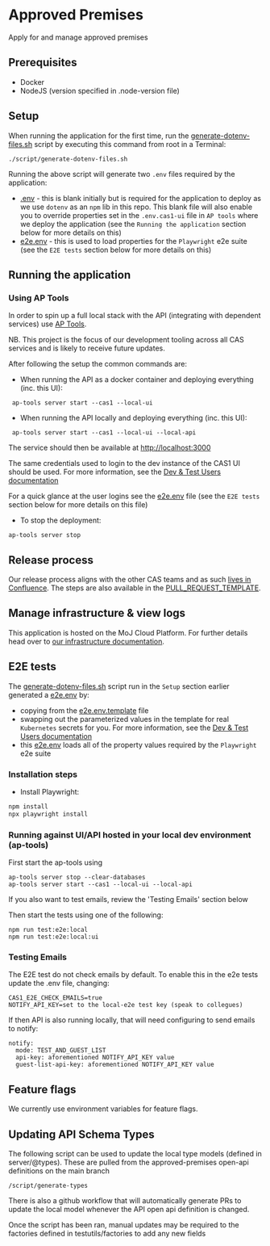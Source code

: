 # Approved Premises

Apply for and manage approved premises

## Prerequisites

- Docker
- NodeJS (version specified in .node-version file)

## Setup

When running the application for the first time, run the [generate-dotenv-files.sh](script/generate-dotenv-files.sh)
script by executing this command from root in a Terminal:

```
./script/generate-dotenv-files.sh
```

Running the above script will generate two `.env` files required by the application:

* [.env](.env) - this is blank initially but is required for the application to deploy as we use `dotenv` as an `npm`
  lib in this repo. This blank file will also enable you to override properties set in the `.env.cas1-ui` file in
  `AP tools` where we deploy the application (see the `Running the application` section below for more details on this)
* [e2e.env](e2e.env) - this is used to load properties for the `Playwright` e2e suite (see the `E2E tests` section below
  for more details on this)

## Running the application

### Using AP Tools

In order to spin up a full local stack with the API (integrating with dependent services)
use [AP Tools](https://github.com/ministryofjustice/hmpps-approved-premises-tools).

NB. This project is the focus of our development tooling across all CAS services and is likely to receive future
updates.

After following the setup the common commands are:

* When running the API as a docker container and deploying everything (inc. this UI):

```
 ap-tools server start --cas1 --local-ui
```

* When running the API locally and deploying everything (inc. this UI):

```
 ap-tools server start --cas1 --local-ui --local-api
```

The service should then be available at <http://localhost:3000>

The same credentials used to login to the dev instance of the CAS1 UI should be used. For more information, see
the [Dev & Test Users documentation](https://dsdmoj.atlassian.net/wiki/spaces/AP/pages/5624791477/Dev+Test+Users)

For a quick glance at the user logins see the [e2e.env](e2e.env) file (see the `E2E tests` section below for more
details on this file)

* To stop the deployment:

```
ap-tools server stop
```

## Release process

Our release process aligns with the other CAS teams and as such [lives in
Confluence](https://dsdmoj.atlassian.net/wiki/spaces/AP/pages/4247847062/Release+process).
The steps are also available in the
[PULL_REQUEST_TEMPLATE](/.github/PULL_REQUEST_TEMPLATE.md#release-checklist).

## Manage infrastructure & view logs

This application is hosted on the MoJ Cloud Platform. For further details
head over to [our infrastructure documentation](/doc/how-to/manage-infrastructure.md).

## E2E tests

The [generate-dotenv-files.sh](script/generate-dotenv-files.sh) script run in the `Setup` section earlier generated
a [e2e.env](e2e.env) by:

* copying from the [e2e.env.template](e2e.env.template) file
* swapping out the parameterized values in the template for real `Kubernetes` secrets for you. For more information, see
  the [Dev & Test Users documentation](https://dsdmoj.atlassian.net/wiki/spaces/AP/pages/5624791477/Dev+Test+Users)
* this [e2e.env](e2e.env) loads all of the property values required by the `Playwright` e2e suite

### Installation steps

* Install Playwright:

```bash
npm install
npx playwright install
```

### Running against UI/API hosted in your local dev environment (ap-tools)

First start the ap-tools using

```
ap-tools server stop --clear-databases
ap-tools server start --cas1 --local-ui --local-api
```

If you also want to test emails, review the 'Testing Emails' section below

Then start the tests using one of the following:

```
npm run test:e2e:local
npm run test:e2e:local:ui
```

### Testing Emails

The E2E test do not check emails by default. To enable this in the e2e tests update the .env file, changing:

```
CAS1_E2E_CHECK_EMAILS=true
NOTIFY_API_KEY=set to the local-e2e test key (speak to collegues)
```

If then API is also running locally, that will need configuring to send emails to notify:

```
notify:
  mode: TEST_AND_GUEST_LIST
  api-key: aforementioned NOTIFY_API_KEY value
  guest-list-api-key: aforementioned NOTIFY_API_KEY value
```

## Feature flags

We currently use environment variables for feature flags.

## Updating API Schema Types

The following script can be used to update the local type models (defined in server/@types). These are pulled from the
approved-premises open-api definitions on the main branch

```
/script/generate-types
```

There is also a github workflow that will automatically generate PRs to update the local model whenever the API open api
definition is changed.

Once the script has been ran, manual updates may be required to the factories defined in testutils/factories to add any
new fields
